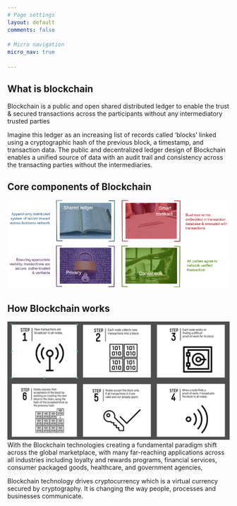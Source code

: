 ```yaml
---
# Page settings
layout: default
comments: false

# Micro navigation
micro_nav: true

---
```


## What is blockchain

Blockchain is a public and open shared distributed ledger to enable the trust & secured transactions across the participants without any intermediatory trusted parties

Imagine this ledger as an increasing list of records called ‘blocks’ linked using a cryptographic hash of the previous block, a timestamp, and transaction data. The public and decentralized ledger design of Blockchain enables a unified source of data with an audit trail and consistency across the transacting parties without the intermediaries.

## Core components of Blockchain
![Core Components](/assets/img/concepts/blockchaincomponents.png)

## How Blockchain works
![How Blockchain Works](/assets/img/concepts/howblockchainworks.png)
With the Blockchain technologies creating a fundamental paradigm shift across the global marketplace, with many far-reaching applications across all industries including loyalty and rewards programs, financial services, consumer packaged goods, healthcare, and government agencies, 

Blockchain technology drives cryptocurrency which is a virtual currency secured by cryptography. It is changing the way people, processes and businesses communicate. 

